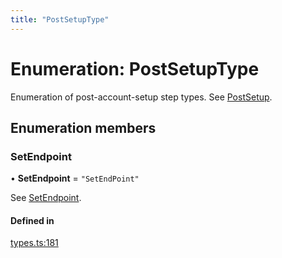 ```yaml
---
title: "PostSetupType"
---
```

# Enumeration: PostSetupType

Enumeration of post-account-setup step types. See [PostSetup](../types/PostSetup.md).

## Enumeration members

### SetEndpoint

• **SetEndpoint** = `"SetEndPoint"`

See [SetEndpoint](PostSetupType.md#setendpoint).

#### Defined in

[types.ts:181](https://github.com/coda/packs-sdk/blob/main/types.ts#L181)
